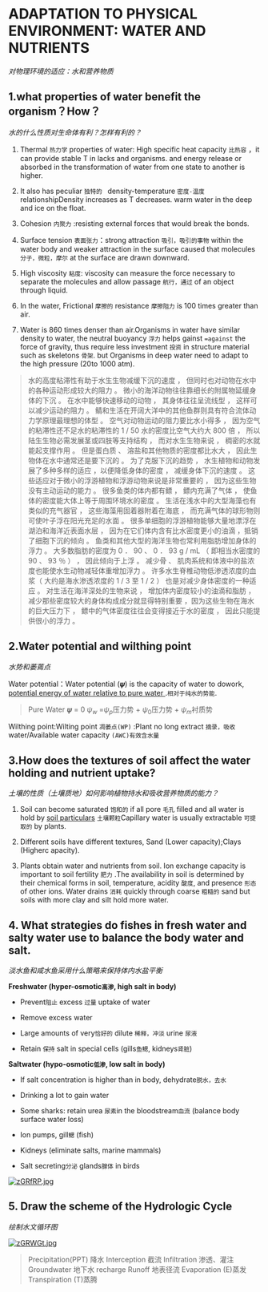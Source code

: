 # ADAPTATION TO PHYSICAL ENVIRONMENT: WATER AND NUTRIENTS 

*对物理环境的适应：水和营养物质*

## 1.what properties of water benefit the organism？How？

*水的什么性质对生命体有利？怎样有利的？*

1. Thermal `热力学` properties of water: High specific heat capacity `比热容` ，it can provide stable T in lacks and organisms. and  energy release or absorbed in the transformation of water from one state to another is higher.
   
2. It also has peculiar `独特的 ` density-temperature `密度-温度` relationshipDensity increases as T decreases. warm water in the deep and ice on the float.
   
3. Cohesion `内聚力` :resisting external forces that would break the bonds.
   
4. Surface tension `表面张力`：strong attraction `吸引，吸引的事物` within the water body and weaker attraction in the surface caused that molecules `分子，微粒，摩尔` at the surface are drawn downward.
   
5. High viscosity `粘度`: viscosity can measure the force necessary to separate the molecules and allow passage `航行，通过` of an object through liquid.
   
6. In the water, Frictional `摩擦的` resistance `摩擦阻力` is 100 times greater than air.
   
7. Water is 860 times denser than air.Organisms in water have similar density to water, the neutral buoyancy `浮力` helps gainst `=against` the force of gravity, thus require less investment `投资` in structure material such as skeletons `骨架`. but Organisms in deep water need to adapt to the high pressure (20to 1000 atm).
   
>水的高度粘滞性有助于水生生物减缓下沉的速度 ， 但同时也对动物在水中的各种运动形成较大的阻力 。 微小的海洋动物往往靠细长的附属物延缓身体的下沉  。 在水中能够快速移动的动物 ， 其身体往往呈流线型 ， 这样可以减少运动的阻力 。 鲭和生活在开阔大洋中的其他鱼群则具有符合流体动力学原理最理想的体型 。 空气对动物运动的阻力要比水小得多 ， 因为空气的粘滞性还不足水的粘滞性的 1 / 50
>水的密度比空气大约大 800 倍 ， 所以陆生生物必需发展茎或四肢等支持结构 ， 而对水生生物来说 ， 稠密的水就能起支撑作用 。 但是蛋白质 、 溶盐和其他物质的密度都比水大 ， 因此生物体在水中通常还是要下沉的 。 为了克服下沉的趋势 ， 水生植物和动物发展了多种多样的适应 ，以便降低身体的密度 ， 减缓身体下沉的速度 。 这些适应对于微小的浮游植物和浮游动物来说是非常重要的 ， 因为这些生物没有主动运动的能力 。 很多鱼类的体内都有鳔 ， 鳔内充满了气体 ， 使鱼体的密度能大体上等于周围环境水的密度 。 生活在浅水中的大型海藻也有类似的充气器官 ， 这些海藻用固着器附着在海底 ， 而充满气体的球形物则可使叶子浮在阳光充足的水面 。 很多单细胞的浮游植物能够大量地漂浮在湖泊和海洋近表面水层 ， 因为在它们体内含有比水密度更小的油滴 ，抵销了细胞下沉的倾向 。 鱼类和其他大型的海洋生物也常利用脂肪增加身体的浮力 。 大多数脂肪的密度为 0 ． 90 、 0 ． 93 g / mL （ 即相当水密度的 90 、 93 ％ ） ， 因此倾向于上浮 。 减少骨 、 肌肉系统和体液中的盐浓度也能使水生动物减轻体重增加浮力 。 许多水生脊椎动物低渗透浓度的血浆（ 大约是海水渗透浓度的 1 / 3 至 1 / 2 ） 也是对减少身体密度的一种适应 。 对生活在海洋深处的生物来说 ， 增加体内密度较小的油滴和脂肪 ， 减少那些密度较大的身体构成成分就显得特别重要 ，因为这些生物在海水的巨大压力下 ， 鳔中的气体密度往往会变得接近于水的密度 ， 因此只能提供很小的浮力 。

## 2.Water potential and wilthing point

*水势和萎蔫点*

Water potential：Water potential (𝝍) is the capacity of water to dowork, <u>potential energy of water relative to pure water </u>.`相对于纯水的势能`.

>Pure Water 𝝍 = 0
>$\psi_w$ =$\psi_p$压⼒势 + $\psi_0$压⼒势 + $\psi_m$衬质势

Wilthing point:Wilting point `凋萎点(WP)` :Plant no long extract `摘录，吸收` water/Available water capacity `(AWC)有效含⽔量`

## 3.How does the textures of soil affect the water holding and nutrient uptake?

*土壤的性质（土壤质地）如何影响植物持水和吸收营养物质的能力？*

1. Soil can become saturated `饱和的` if all pore `毛孔` filled and all water is hold by <u>soil particulars</u> `土壤颗粒`Capillary water is usually extractable `可提取的` by plants.
   
2. Different soils have different textures, Sand (Lower capacity);Clays (Higherc apacity).
   
3. Plants obtain water and nutrients from soil. Ion exchange capacity is important to soil fertility `肥力` .The availability in soil is determined by their chemical forms in soil, temperature, acidity `酸度`, and presence `形态` of other ions. Water drains `消耗` quickly through coarse `粗糙的` sand but soils with more clay and silt hold more water.
   
## 4. What strategies do fishes in fresh water and salty water use to balance the body water and salt.

*淡水鱼和咸水鱼采用什么策略来保持体内水盐平衡*

**Freshwater (hyper-osmotic`高渗`, high salt in body)**

* Prevent`阻止` excess `过量` uptake of water
  
* Remove excess water
  
* Large amounts of very`恰好的` dilute `稀释，冲淡` urine `尿液`
  
* Retain `保持` salt in special cells (gills`鱼鳃`, kidneys`肾脏`)
  
**Saltwater (hypo-osmotic`低渗`, low salt in body)**

* If salt concentration is higher than in body, dehydrate`脱水，去水`
  
* Drinking a lot to gain water
  
* Some sharks: retain urea `尿素`in the bloodstream`血流` (balance body
surface water loss)

* Ion pumps, gill`鳃` (fish)
  
* Kidneys (eliminate salts, marine mammals)
  
* Salt secreting`分泌` glands`腺体` in birds
  
[![zGRfRP.jpg](https://s1.ax1x.com/2022/11/24/zGRfRP.jpg)](https://imgse.com/i/zGRfRP)

  
## 5. Draw the scheme of the Hydrologic Cycle

*绘制水文循环图*

[![zGRWGt.jpg](https://s1.ax1x.com/2022/11/24/zGRWGt.jpg)](https://imgse.com/i/zGRWGt)

>Precipitation(PPT) 降⽔
Interception 截流
Infiltration 渗透、灌注
Groundwater 地下⽔ 
recharge Runoff 地表径流
Evaporation (E)蒸发
Transpiration (T)蒸腾


